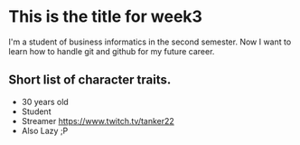 # This is the title for week3

I'm a student of business informatics in the second semester. Now I want to learn how to handle git and github for my future career.

## Short list of character traits.

* 30 years old
* Student
* Streamer https://www.twitch.tv/tanker22
* Also Lazy ;P
